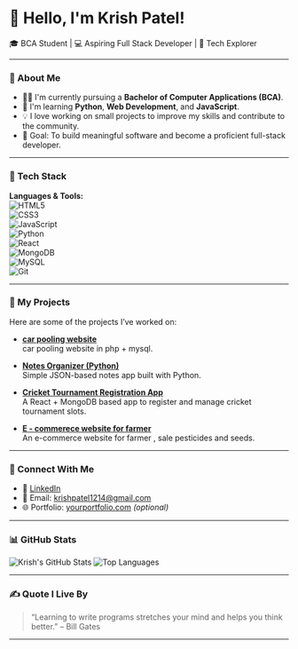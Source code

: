 # 👋 Hello, I'm Krish Patel!

🎓 BCA Student | 💻 Aspiring Full Stack Developer | 🚀 Tech Explorer

---

### 🧠 About Me
- 👨‍🎓 I'm currently pursuing a **Bachelor of Computer Applications (BCA)**.
- 🌱 I'm learning **Python**, **Web Development**, and **JavaScript**.
- 💡 I love working on small projects to improve my skills and contribute to the community.
- 🎯 Goal: To build meaningful software and become a proficient full-stack developer.

---

### 💼 Tech Stack

**Languages & Tools:**  
![HTML5](https://img.shields.io/badge/-HTML5-E34F26?logo=html5&logoColor=fff&style=flat)  
![CSS3](https://img.shields.io/badge/-CSS3-1572B6?logo=css3&logoColor=fff&style=flat)  
![JavaScript](https://img.shields.io/badge/-JavaScript-F7DF1E?logo=javascript&logoColor=000&style=flat)  
![Python](https://img.shields.io/badge/-Python-3776AB?logo=python&logoColor=fff&style=flat)  
![React](https://img.shields.io/badge/-React-61DAFB?logo=react&logoColor=000&style=flat)  
![MongoDB](https://img.shields.io/badge/-MongoDB-47A248?logo=mongodb&logoColor=fff&style=flat)  
![MySQL](https://img.shields.io/badge/-MySQL-00000F?logo=mysql&logoColor=fff&style=flat)  
![Git](https://img.shields.io/badge/-Git-F05032?logo=git&logoColor=fff&style=flat)  

---

### 📌 My Projects
Here are some of the projects I’ve worked on:

-  [**car pooling website**](https://github.com/krishpatel1124/carpooling_website)  
  car pooling website in php + mysql.

-  [**Notes Organizer (Python)**](https://github.com/krishpatel1124/NotesOrganizer)  
  Simple JSON-based notes app built with Python.

-  [**Cricket Tournament Registration App**](https://github.com/krishpatel1124/cricket-registration)  
  A React + MongoDB based app to register and manage cricket tournament slots.

-  [**E - commerece website for farmer**](https://github.com/krishpatel1124/E-commerce_website_for_farmer)  
  An e-commerce website for farmer , sale pesticides and seeds.

---

### 🔗 Connect With Me
- 💼 [LinkedIn](https://www.linkedin.com/in/krishpatel124) 
- 📧 Email: krishpatel1214@gmail.com 
- 🌐 Portfolio: [yourportfolio.com](https://yourportfolio.com) *(optional)*

---

### 📊 GitHub Stats
![Krish's GitHub Stats](https://github-readme-stats.vercel.app/api?username=krishpatel1124&show_icons=true&theme=radical)
![Top Languages](https://github-readme-stats.vercel.app/api/top-langs/?username=krishpatel1124&layout=compact&theme=radical)

---

### ✍️ Quote I Live By
> “Learning to write programs stretches your mind and helps you think better.” – Bill Gates

---


